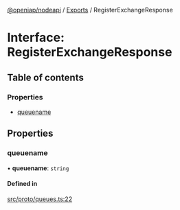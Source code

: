 [@openiap/nodeapi](../README.md) / [Exports](../modules.md) / RegisterExchangeResponse

# Interface: RegisterExchangeResponse

## Table of contents

### Properties

- [queuename](RegisterExchangeResponse.md#queuename)

## Properties

### queuename

• **queuename**: `string`

#### Defined in

[src/proto/queues.ts:22](https://github.com/openiap/nodeapi/blob/a159861/src/proto/queues.ts#L22)
